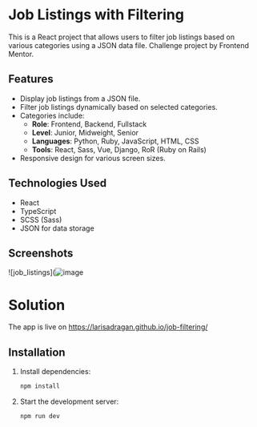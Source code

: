# Job Listings with Filtering

This is a React project that allows users to filter job listings based on various categories using a JSON data file.
Challenge project by Frontend Mentor.

## Features

- Display job listings from a JSON file.
- Filter job listings dynamically based on selected categories.
- Categories include:
  - **Role**: Frontend, Backend, Fullstack
  - **Level**: Junior, Midweight, Senior
  - **Languages**: Python, Ruby, JavaScript, HTML, CSS
  - **Tools**: React, Sass, Vue, Django, RoR (Ruby on Rails)
- Responsive design for various screen sizes.

## Technologies Used

- React
- TypeScript
- SCSS (Sass)
- JSON for data storage

## Screenshots

![job_listings](![image](https://github.com/user-attachments/assets/1a4e26d4-b9bc-4161-920e-82832def29ff)


# Solution

The app is live on https://larisadragan.github.io/job-filtering/

## Installation

1. Install dependencies:

   ```sh
   npm install
   ```

2. Start the development server:
   ```sh
   npm run dev
   ```
